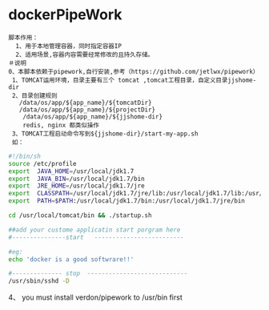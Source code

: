 # dockerPipeWork
    脚本作用：
      1、用于本地管理容器，同时指定容器IP
      2、适用场景,容器内容需要经常修改的且持久存储。
    ＃说明
    0、本脚本依赖于pipework,自行安装,参考（https://github.com/jetlwx/pipework）
     1、TOMCAT运用环境，目录主要有三个 tomcat ,tomcat工程目录，自定义目录jjshome-dir
     2、目录创建规则
       /data/os/app/${app_name}/${tomcatDir}
       /data/os/app/${app_name}/${projectDir}
        /data/os/app/${app_name}/${jjshome-dir}
    	redis, nginx 都类似操作
     3、TOMCAT工程启动命令写到${jjshome-dir}/start-my-app.sh
     如：

 ```bash
#!/bin/sh
source /etc/profile
export  JAVA_HOME=/usr/local/jdk1.7
export  JAVA_BIN=/usr/local/jdk1.7/bin
export  JRE_HOME=/usr/local/jdk1.7/jre 
export  CLASSPATH=/usr/local/jdk1.7/jre/lib:/usr/local/jdk1.7/lib:/usr/local/jdk1.7/jre/lib/charsets.jar
export  PATH=$PATH:/usr/local/jdk1.7/bin:/usr/local/jdk1.7/jre/bin

cd /usr/local/tomcat/bin && ./startup.sh

##add your custome applicatin start porgram here 
#---------------start   -------------------------

#eg:
echo 'docker is a good softwrare!!'

#-------------- stop  ----------------------------
/usr/sbin/sshd -D
```

 4、 you must install verdon/pipework to /usr/bin first

